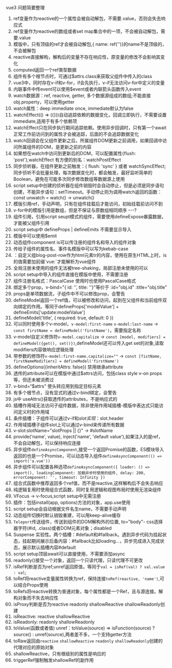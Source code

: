 vue3 问题简要整理
1. ref变量作为reactive的一个属性会被自动解包，不需要.value，否则会失去响应式
2. ref变量作为reactive的数组或者set map集合中的一项，不会被自动解包，需要.value
3. 模版中，只有顶级的ref才会被自动解包,{ name: ref('')}的name不是顶级的，不会被解包
4. reactive直接解构，解构后的变量不存在响应性，原变量的修改不会影响其变化
5. computed返回一个ref类型数据
6. 组件有多个根节点时，可通过$attrs.class来获取父组件中传入的class
7. vue3中，同时存在v-if和v-for，if会先执行，v-if无法访问v-for中定义的变量
8. 内联事件中传event可以使用$event或者内联箭头函数传入event
9. watch数据源：ref, reactive, getter, 多个数据源组成的数组;不能直接obj.property，可以使用getter
10. watch属性：deep immediate once, immediate默认为false
11. watchEffect(() => ({}))自动追踪依赖的数据变化，回调立即执行，不需要设置immediate,适用于有多个依赖项
12. watchEffect只在同步执行期间追踪依赖。使用异步回调时，只有第一个await正常工作前访问到的属性才会被追踪，后面的不会追踪数据变化
13. watch回调会在父组件更新之后，所属组件DOM更新之前调用，如果回调中访问所属组件的DOM，是更新之前的内容
14. 如果想在watch中访问到更新后的DOM，可以配置属性{flush: 'post'},watchEffect 有方便的别名：watchPostEffect
15. 同步侦听器，在组件更新之前触发：{ flush: 'sync' } 或者 watchSyncEffect; 同步侦听不会批量处理，每次数据变化时，都会触发，最好监听简单的Boolean，避免在可能多次同步修改数组等数据源上使用
16. script setup中创建的侦听器在组件销毁时会自动停止，但是必须是同步语句创建，不能异步语句：setTimeout。手动停止则为调用watch返回的函数：const unwatch = watch() -> unwatch()
17. 模版引用ref，手动声明，只有在组件挂载后才能访问，初始挂载前访问不到
18. v-for中的模版引用是数组，但是不保证与原数组相同顺序 ---?
19. 组件引用，引用script seupt模式的组件，需要使用defineExpose暴露数据，才能被父组件引用
20. script setup中 defineProps | defineEmits 不需要显示导入
21. 模版中可以使用$emit
22. 动态组件component is可以传注册的组件名和导入的组件对象
23. 传给子组件的属性名、事件名模版中可以写为kebab-case
24. <tr is="vue:blog-post-row"></tr>：自定义组blog-post-row作为html元素tr的内容，使用在原生HTML上时，is的值需要加前缀`vue:`才能解析为vue组件
25. 全局注册未使用的组件无法被tree-shaking，局部注册未使用的可以
26. script setup中导入的组件直接在模版中使用，不需要注册
27. 组件注册名格式：PascalCase 使用时也使用PascalCase格式
28. 绑定多个prop，v-bind="{ id: '', title: ''}"等价于 :id="obj.id" :title="obj.title"
29. props是单项数据流，子组件中不可以修改prop，会警告
30. defineModel返回一个ref值，可以被修改和访问，起到在父组件和当前组件双向绑定的作用。等同于defineProps['modelValue'] + defineEmits['update:modelValue']
31. defineModel('title', { required: true, default: 0 })
32. 可以同时使用多个v-model，`v-model:first-name` `v-model:last-name` -> `const firstName = defineModel('firstName')`，需要指定名称
33. v-model自定义修饰符`v-model.capitalize` -> `const [model, modifiers] = defineModel({get(), set()})`,defineModel还可以传入get set的对象,读取modifiers内容做响应逻辑处理
34. 带参数的修饰符`v-model:first-name.capitalize=""` -> `const [fistName, firstNameModifiers] = defineModel('firstName')`
35. defineOptions({inheritAttrs: false}) 禁用继承attribute
36. 透传的attribute可以在模版中通过$attrs访问，包括class style v-on props等，但还未被消费过
37. v-bind=“$attrs" 使头转应用到指定目标元素
38. 有多个根节点，没有显式的通过v-bind绑定，会警告
39. js中 useAttrs()获取透传的attributes，不是响应式的
40. 插槽作用域无法访问子组件数据，除非使用作用域插槽-模版中表达式只能访问定义时的作用域
41. 条件插槽：子组件可以通过v-if和$slot实现：$slot.header
42. 作用域插槽子组件slot上可以通过v-bind来传递所有数据
43. v-slot:slotName="slotProps || {}" -> #slotName
44. provide('name', value), inject('name', 'default value'),如果注入的是ref，不会自动解包，可以保持响应连接
45. 异步组件`defineAsyncComponent`,接受一个返回Promise的函数，ES模块导入返回的也是一个Promise，可以动态导入组件`defineAsyncComponent(() => import('a.vue'))`
46. 异步组件可以配置各种选项`defineAsyncComponent({ loader: () => import(), loadingComponent: 加载异步时使用的组件, delay: 200, errorComponent: '', timeout: Infinity })`
47. 组合式函数中推荐返回多个ref值，而不是reactive,这样解构后不会失去响应
48. 纯逻辑复用时使用组合式函数，同时复用逻辑和视图布局时使用无渲染组件
49. VFocus -> v-focus,script setup中无需注册
50. 插件：包括install(app, options)方法的对象，app.use使用
51. script setup会自动根据文件名生name，不需要手动声明
52. 动态组件切换时默认销毁重建，可以用keep-alive缓存
53. `Teleport`传送组件，传送到组件的DOM解构外的位置, to="body"- css选择器字符(#id, .class)或者DOM元素对象；disabled
54. Suspense 实验性。两个插槽：#default和#fallback。遇到异步代码为挂起状态，挂起期间展示后备内容：#fallback比如loading...，异步完成进入完成状态，展示默认插槽内容#default
55. script setup顶层await可以直接使用，不需要添加async 
56. readonly()接受一个对象，返回一个只读代理，只读代理不可更改
57. isRef判断是否为ref;unref返回原值，等同于`val = isRef(val) ? val.value : val`;
58. toRef将reactive变量属性转换为ref，保持连接`toRef(reactive, 'name')`,可以结合Props使用
59. toRefs将reactive转换为普通对象，每个属性都是一个Ref，且与源连接。解构对象而不失去响应性
60. isProxy判断是否为reactive readonly shallowReactive shallowReadonly创建
61. isReactive: reactive shallowReactive
62. isReadonly: readonly shallowReadonly
63. toValue(函数或者值) unref：toValue(source) => isFunction(source) ? source() : unref(source),两者差不多，一个支持getter方法
64. toRaw返回由`reactive` `shallowReactive` `readonly` `shallowReadonly`创建的代理对应的原始对象
65. shallowReactive，只有根级别的属性是响应的
66. triggerRef强制触发shallowRef的副作用